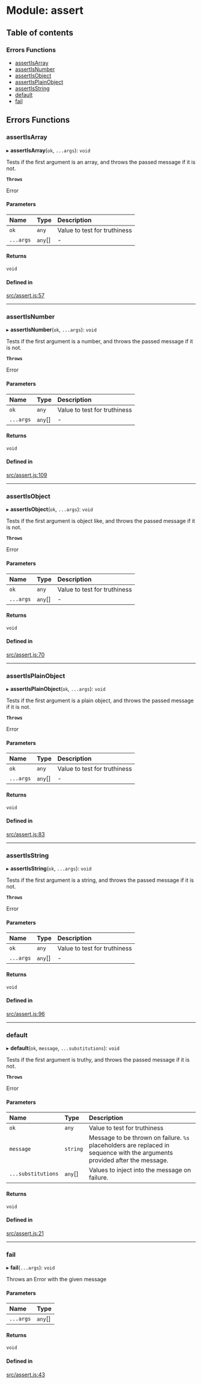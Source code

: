 # Module: assert

## Table of contents

### Errors Functions

- [assertIsArray](assert.md#assertisarray)
- [assertIsNumber](assert.md#assertisnumber)
- [assertIsObject](assert.md#assertisobject)
- [assertIsPlainObject](assert.md#assertisplainobject)
- [assertIsString](assert.md#assertisstring)
- [default](assert.md#default)
- [fail](assert.md#fail)

## Errors Functions

### assertIsArray

▸ **assertIsArray**(`ok`, `...args`): `void`

Tests if the first argument is an array, and throws the passed message if it is not.

**`Throws`**

Error

#### Parameters

| Name | Type | Description |
| :------ | :------ | :------ |
| `ok` | `any` | Value to test for truthiness |
| `...args` | `any`[] | - |

#### Returns

`void`

#### Defined in

[src/assert.js:57](https://github.com/Twipped/js-utils/blob/f2eceb5/src/assert.js#L57)

___

### assertIsNumber

▸ **assertIsNumber**(`ok`, `...args`): `void`

Tests if the first argument is a number, and throws the passed message if it is not.

**`Throws`**

Error

#### Parameters

| Name | Type | Description |
| :------ | :------ | :------ |
| `ok` | `any` | Value to test for truthiness |
| `...args` | `any`[] | - |

#### Returns

`void`

#### Defined in

[src/assert.js:109](https://github.com/Twipped/js-utils/blob/f2eceb5/src/assert.js#L109)

___

### assertIsObject

▸ **assertIsObject**(`ok`, `...args`): `void`

Tests if the first argument is object like, and throws the passed message if it is not.

**`Throws`**

Error

#### Parameters

| Name | Type | Description |
| :------ | :------ | :------ |
| `ok` | `any` | Value to test for truthiness |
| `...args` | `any`[] | - |

#### Returns

`void`

#### Defined in

[src/assert.js:70](https://github.com/Twipped/js-utils/blob/f2eceb5/src/assert.js#L70)

___

### assertIsPlainObject

▸ **assertIsPlainObject**(`ok`, `...args`): `void`

Tests if the first argument is a plain object, and throws the passed message if it is not.

**`Throws`**

Error

#### Parameters

| Name | Type | Description |
| :------ | :------ | :------ |
| `ok` | `any` | Value to test for truthiness |
| `...args` | `any`[] | - |

#### Returns

`void`

#### Defined in

[src/assert.js:83](https://github.com/Twipped/js-utils/blob/f2eceb5/src/assert.js#L83)

___

### assertIsString

▸ **assertIsString**(`ok`, `...args`): `void`

Tests if the first argument is a string, and throws the passed message if it is not.

**`Throws`**

Error

#### Parameters

| Name | Type | Description |
| :------ | :------ | :------ |
| `ok` | `any` | Value to test for truthiness |
| `...args` | `any`[] | - |

#### Returns

`void`

#### Defined in

[src/assert.js:96](https://github.com/Twipped/js-utils/blob/f2eceb5/src/assert.js#L96)

___

### default

▸ **default**(`ok`, `message`, `...substitutions`): `void`

Tests if the first argument is truthy, and throws the passed message if it is not.

**`Throws`**

Error

#### Parameters

| Name | Type | Description |
| :------ | :------ | :------ |
| `ok` | `any` | Value to test for truthiness |
| `message` | `string` | Message to be thrown on failure. `%s` placeholders are replaced in sequence with the arguments provided after the message. |
| `...substitutions` | `any`[] | Values to inject into the message on failure. |

#### Returns

`void`

#### Defined in

[src/assert.js:21](https://github.com/Twipped/js-utils/blob/f2eceb5/src/assert.js#L21)

___

### fail

▸ **fail**(`...args`): `void`

Throws an Error with the given message

#### Parameters

| Name | Type |
| :------ | :------ |
| `...args` | `any`[] |

#### Returns

`void`

#### Defined in

[src/assert.js:43](https://github.com/Twipped/js-utils/blob/f2eceb5/src/assert.js#L43)
